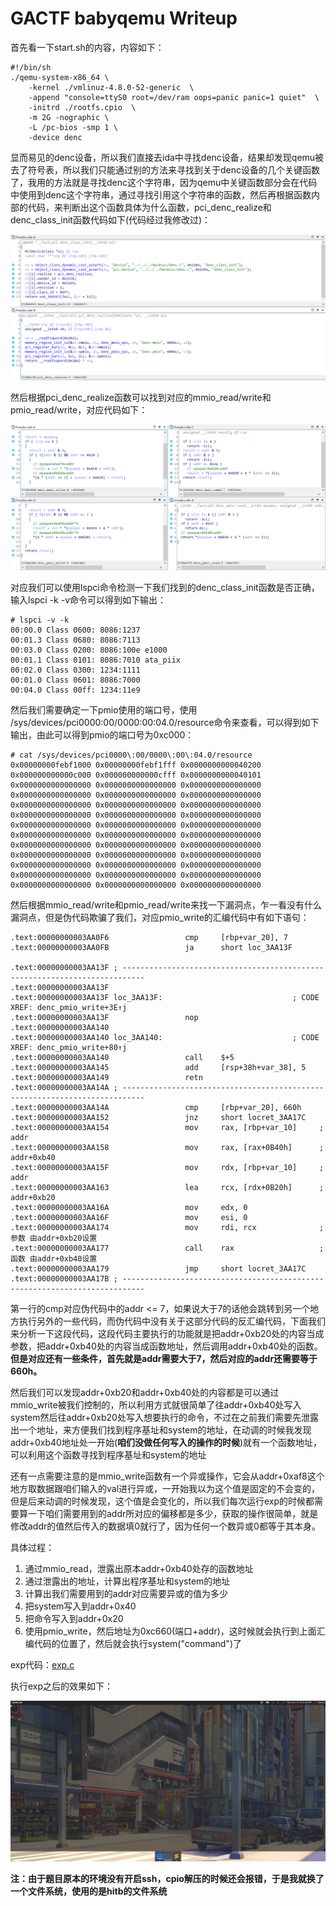 # GACTF babyqemu Writeup

首先看一下start.sh的内容，内容如下：

```
#!/bin/sh
./qemu-system-x86_64 \
    -kernel ./vmlinuz-4.8.0-52-generic  \
    -append "console=ttyS0 root=/dev/ram oops=panic panic=1 quiet"  \
    -initrd ./rootfs.cpio  \
    -m 2G -nographic \
    -L /pc-bios -smp 1 \
    -device denc 
```

显而易见的denc设备，所以我们直接去ida中寻找denc设备，结果却发现qemu被去了符号表，所以我们只能通过别的方法来寻找到关于denc设备的几个关键函数了，我用的方法就是寻找denc这个字符串，因为qemu中关键函数部分会在代码中使用到denc这个字符串，通过寻找引用这个字符串的函数，然后再根据函数内部的代码，来判断出这个函数具体为什么函数，pci_denc_realize和denc_class_init函数代码如下(代码经过我修改过)：

![](1.png)

然后根据pci_denc_realize函数可以找到对应的mmio_read/write和pmio_read/write，对应代码如下：

![](2.png)

对应我们可以使用lspci命令检测一下我们找到的denc_class_init函数是否正确，输入lspci -k -v命令可以得到如下输出：

```
# lspci -v -k
00:00.0 Class 0600: 8086:1237
00:01.3 Class 0680: 8086:7113
00:03.0 Class 0200: 8086:100e e1000
00:01.1 Class 0101: 8086:7010 ata_piix
00:02.0 Class 0300: 1234:1111
00:01.0 Class 0601: 8086:7000
00:04.0 Class 00ff: 1234:11e9
```

然后我们需要确定一下pmio使用的端口号，使用 /sys/devices/pci0000\:00/0000\:00\:04.0/resource命令来查看，可以得到如下输出，由此可以得到pmio的端口号为0xc000：

```
# cat /sys/devices/pci0000\:00/0000\:00\:04.0/resource
0x00000000febf1000 0x00000000febf1fff 0x0000000000040200
0x000000000000c000 0x000000000000cfff 0x0000000000040101
0x0000000000000000 0x0000000000000000 0x0000000000000000
0x0000000000000000 0x0000000000000000 0x0000000000000000
0x0000000000000000 0x0000000000000000 0x0000000000000000
0x0000000000000000 0x0000000000000000 0x0000000000000000
0x0000000000000000 0x0000000000000000 0x0000000000000000
0x0000000000000000 0x0000000000000000 0x0000000000000000
0x0000000000000000 0x0000000000000000 0x0000000000000000
0x0000000000000000 0x0000000000000000 0x0000000000000000
0x0000000000000000 0x0000000000000000 0x0000000000000000
0x0000000000000000 0x0000000000000000 0x0000000000000000
0x0000000000000000 0x0000000000000000 0x0000000000000000
```

然后根据mmio_read/write和pmio_read/write来找一下漏洞点，乍一看没有什么漏洞点，但是伪代码欺骗了我们，对应pmio_write的汇编代码中有如下语句：

```
.text:00000000003AA0F6                 cmp     [rbp+var_20], 7
.text:00000000003AA0FB                 ja      short loc_3AA13F

.text:00000000003AA13F ; ---------------------------------------------------------------------------
.text:00000000003AA13F
.text:00000000003AA13F loc_3AA13F:                             ; CODE XREF: denc_pmio_write+3E↑j
.text:00000000003AA13F                 nop
.text:00000000003AA140
.text:00000000003AA140 loc_3AA140:                             ; CODE XREF: denc_pmio_write+80↑j
.text:00000000003AA140                 call    $+5
.text:00000000003AA145                 add     [rsp+38h+var_38], 5
.text:00000000003AA149                 retn
.text:00000000003AA14A ; ---------------------------------------------------------------------------
.text:00000000003AA14A                 cmp     [rbp+var_20], 660h
.text:00000000003AA152                 jnz     short locret_3AA17C
.text:00000000003AA154                 mov     rax, [rbp+var_10]     ; addr
.text:00000000003AA158                 mov     rax, [rax+0B40h]      ; addr+0xb40
.text:00000000003AA15F                 mov     rdx, [rbp+var_10]     ; addr
.text:00000000003AA163                 lea     rcx, [rdx+0B20h]      ; addr+0xb20
.text:00000000003AA16A                 mov     edx, 0
.text:00000000003AA16F                 mov     esi, 0
.text:00000000003AA174                 mov     rdi, rcx              ; 参数 由addr+0xb20设置
.text:00000000003AA177                 call    rax                   ; 函数 由addr+0xb40设置
.text:00000000003AA179                 jmp     short locret_3AA17C
.text:00000000003AA17B ; ---------------------------------------------------------------------------
```

第一行的cmp对应伪代码中的addr <= 7，如果说大于7的话他会跳转到另一个地方执行另外的一些代码，而伪代码中没有关于这部分代码的反汇编代码，下面我们来分析一下这段代码，这段代码主要执行的功能就是把addr+0xb20处的内容当成参数，把addr+0xb40处的内容当成函数地址，然后调用addr+0xb40处的函数。**但是对应还有一些条件，首先就是addr需要大于7，然后对应的addr还需要等于660h。**

然后我们可以发现addr+0xb20和addr+0xb40处的内容都是可以通过mmio_write被我们控制的，所以利用方式就很简单了往addr+0xb40处写入system然后往addr+0xb20处写入想要执行的命令，不过在之前我们需要先泄露出一个地址，来方便我们找到程序基址和system的地址，在动调的时候我发现addr+0xb40地址处一开始(**咱们没做任何写入的操作的时候**)就有一个函数地址，可以利用这个函数寻找到程序基址和system的地址

还有一点需要注意的是mmio_write函数有一个异或操作，它会从addr+0xaf8这个地方取数据跟咱们输入的val进行异或，一开始我以为这个值是固定的不会变的，但是后来动调的时候发现，这个值是会变化的，所以我们每次运行exp的时候都需要算一下咱们需要用到的addr所对应的偏移都是多少，获取的操作很简单，就是修改addr的值然后传入的数据填0就行了，因为任何一个数异或0都等于其本身。

具体过程：

1. 通过mmio_read，泄露出原本addr+0xb40处存的函数地址
2. 通过泄露出的地址，计算出程序基址和system的地址
3. 计算出我们需要用到的addr对应需要异或的值为多少
4. 把system写入到addr+0x40
5. 把命令写入到addr+0x20
6. 使用pmio_write，然后地址为0xc660(端口+addr)，这时候就会执行到上面汇编代码的位置了，然后就会执行system("command")了

exp代码：[exp.c](exp.c)

执行exp之后的效果如下：

![](3.gif)

**注：由于题目原本的环境没有开启ssh，cpio解压的时候还会报错，于是我就换了一个文件系统，使用的是hitb的文件系统**